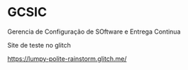 # GCSIC
Gerencia de Configuração de SOftware e Entrega Continua

Site de teste no glitch

https://lumpy-polite-rainstorm.glitch.me/

